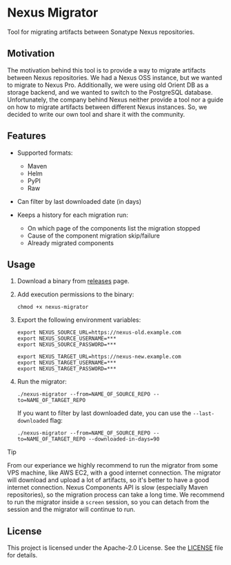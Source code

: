 # Nexus Migrator

Tool for migrating artifacts between Sonatype Nexus repositories.

## Motivation

The motivation behind this tool is to provide a way to migrate artifacts between Nexus repositories.
We had a Nexus OSS instance, but we wanted to migrate to Nexus Pro. Additionally, we were using old Orient DB as
a storage backend, and we wanted to switch to the PostgreSQL database. Unfortunately, the company behind Nexus neither
provide a tool nor a guide on how to migrate artifacts between different Nexus instances. So, we decided to write our
own tool and share it with the community.

## Features

* Supported formats:

    * Maven
    * Helm
    * PyPI
    * Raw

* Can filter by last downloaded date (in days)
* Keeps a history for each migration run:

    * On which page of the components list the migration stopped
    * Cause of the component migration skip/failure
    * Already migrated components

## Usage

1. Download a binary from [releases](https://github.com/cdqag/nexus-migrator/releases) page.
1. Add execution permissions to the binary:

    ```shell
    chmod +x nexus-migrator
    ```

1. Export the following environment variables:

    ```shell
    export NEXUS_SOURCE_URL=https://nexus-old.example.com
    export NEXUS_SOURCE_USERNAME=***
    export NEXUS_SOURCE_PASSWORD=***

    export NEXUS_TARGET_URL=https://nexus-new.example.com
    export NEXUS_TARGET_USERNAME=***
    export NEXUS_TARGET_PASSWORD=***
    ```

1. Run the migrator:

    ```shell
    ./nexus-migrator --from=NAME_OF_SOURCE_REPO --to=NAME_OF_TARGET_REPO
    ```

    If you want to filter by last downloaded date, you can use the `--last-downloaded` flag:

    ```shell
    ./nexus-migrator --from=NAME_OF_SOURCE_REPO --to=NAME_OF_TARGET_REPO --downloaded-in-days=90
    ```

> [!TIP]
> From our experiance we highly recommend to run the migrator from some VPS machine, like AWS EC2, with a good internet connection.
> The migrator will download and upload a lot of artifacts, so it's better to have a good internet connection.
> Nexus Components API is slow (especially Maven repositories), so the migration process can take a long time.
> We recommend to run the migrator inside a `screen` session, so you can detach from the session and the migrator will continue to run.

## License

This project is licensed under the Apache-2.0 License. See the [LICENSE](LICENSE) file for details.
